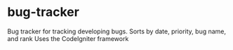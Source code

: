 # bug-tracker
Bug tracker for tracking developing bugs. Sorts by date, priority, bug name, and rank
Uses the CodeIgniter framework
